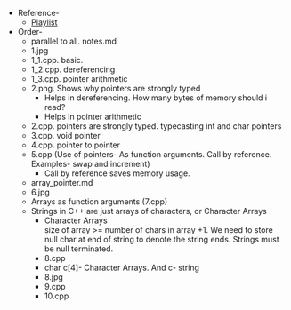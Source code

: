 * Reference-
  * [Playlist](https://www.youtube.com/playlist?list=PL2_aWCzGMAwLZp6LMUKI3cc7pgGsasm2_)
* Order-
  * parallel to all. notes.md
  * 1.jpg
  * 1_1.cpp. basic.
  * 1_2.cpp. dereferencing
  * 1_3.cpp. pointer arithmetic
  * 2.png. Shows why pointers are strongly typed
    * Helps in dereferencing. How many bytes of memory should i read?
    * Helps in pointer arithmetic
  * 2.cpp. pointers are strongly typed. typecasting int and char pointers
  * 3.cpp. void pointer
  * 4.cpp. pointer to pointer
  * 5.cpp (Use of pointers- As function arguments. Call by reference. Examples- swap and increment)
    * Call by reference saves memory usage.
  * array_pointer.md
  * 6.jpg
  * Arrays as function arguments (7.cpp)
  * Strings in C++ are just arrays of characters, or Character Arrays
    * Character Arrays    
      size of array >= number of chars in array +1. We need to store null char at end of string to denote the string ends. Strings must be null terminated.
    * 8.cpp
    * char c[4]- Character Arrays. And c- string
    * 8.jpg
    * 9.cpp
    * 10.cpp
